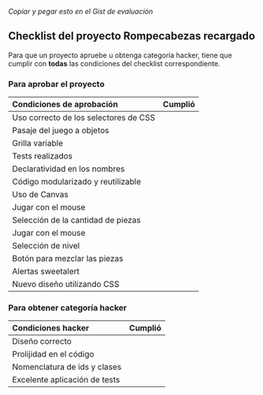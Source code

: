 *Copiar y pegar esto en el Gist de evaluación*

## Checklist del proyecto Rompecabezas recargado
Para que un proyecto apruebe u obtenga categoría hacker, tiene que cumplir con **todas** las condiciones del checklist correspondiente.

### Para aprobar el proyecto
| Condiciones de aprobación                       			   | Cumplió |
| :------------------------------------------------------------| ------- |
| Uso correcto de los selectores de CSS			           	   |         |
| Pasaje del juego a objetos								   |         |
| Grilla variable				     				           |         |
| Tests realizados 							     		       |         |
| Declaratividad en los nombres			       			       |         |
| Código modularizado y	reutilizable						   |         |
| Uso de Canvas												   |         |
| Jugar con el mouse					     			       |         |
| Selección de la cantidad de piezas					       |         |
| Jugar con el mouse					     			       |         |
| Selección de nivel					     			       |         |
| Botón para mezclar las piezas			     			       |         |
| Alertas sweetalert				     			   		   |         |
| Nuevo diseño utilizando CSS				     			   |         |


### Para obtener categoría hacker
| Condiciones hacker                     | Cumplió |
| :--------------------------------------| ------- |
| Diseño correcto					 	 |         |
| Prolijidad en el código 	 			 |         |
| Nomenclatura de ids y clases			 |		   |
| Excelente aplicación de tests			 |		   |